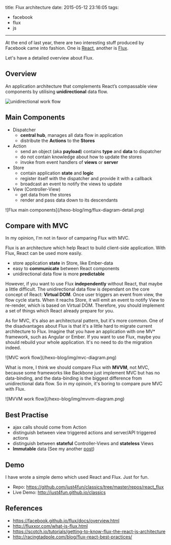 title: Flux architecture
date: 2015-05-12 23:16:05
tags:
- facebook
- flux
- js

---

At the end of last year, there are two interesting stuff produced by Facebook came into fashion. One is [React](http://facebook.github.io/react/), another is [Flux](http://facebook.github.io/flux/).

<!-- more -->

Let's have a detailed overview about Flux.

## Overview

An application architecture that complements React’s compassable view components by utilising **unidirectional** data flow.

![unidirectional work flow](/hexo-blog/img/flux-diagram.png)

## Main Components

- Dispatcher
  - **central hub**, manages all data flow in application
  - distribute the **Actions** to the **Stores**
- Action
  - send an object (aka **payload**) contains **type** and **data** to dispatcher
  - do not contain knowledge about how to update the stores
  - invoke from event handlers of **views** or **server**
- Store
  - contain application **state** and **logic**
  - register itself with the dispatcher and provide it with a callback
  - broadcast an event to notify the views to update
- View (Controller-View)
  - get data from the stores
  - render and pass data down to its descendants

<div class="illustration">
![Flux main components](/hexo-blog/img/flux-diagram-detail.png)
</div>

## Compare with MVC

In my opinion, I'm not in favor of camparing Flux with MVC.

Flux is an architecture which help React to build client-side application. With Flux, React can be used more easily.

- store application **state** in Store, like Ember-data
- easy to **communicate** between React components
- unidirectional data flow is more **predictable**

However, if you want to use Flux **independently** without React, that maybe a little difficult. The unidirectional data flow is dependant on the core concept of React: **Virtual DOM**. Once user triggers an event from view, the flow cycle starts. When it reachs Store, it will emit an event to notify View to re-render, which is based on Virtual DOM. Therefore, you should implement a set of things which React already prepare for you.

As for MVC, it's also an architectural pattern, but it's more common. One of the disadvantages about Flux is that it's a little hard to migrate current architecture to Flux. Imagine that you have an application with one MV* framework, such as Angular or Ember. If you want to use Flux, maybe you should rebuild your whole application. It's no need to do the migration indeed.

<div class="illustration">
![MVC work flow](/hexo-blog/img/mvc-diagram.png)
</div>

What is more, I think we should compare Flux with **MVVM**, not MVC, because some frameworks like Backbone just implement MVC but has no data-binding, and the data-binding is the biggest difference from unidirectional data flow. So in my opinoin, it's boring to compare pure MVC with Flux.

<div class="illustration">
![MVVM work flow](/hexo-blog/img/mvvm-diagram.png)
</div>

## Best Practise

- ajax calls should come from Action
- distinguish between view triggered actions and server/API triggered actions
- distinguish between **stateful** Controller-Views and **stateless** Views
- **Immutable** data (See my another [post](http://just4fun.github.io/hexo-blog/2015/07/18/use-immutable-js-in-react-application/))

## Demo

I have wrote a simple demo which used React and Flux.
Just for fun.

- Repo: https://github.com/just4fun/classics/tree/master/repos/react_flux
- Live Demo: http://just4fun.github.io/classics

## References

- https://facebook.github.io/flux/docs/overview.html
- http://fluxxor.com/what-is-flux.html
- https://scotch.io/tutorials/getting-to-know-flux-the-react-js-architecture
- http://racingtadpole.com/blog/flux-react-best-practices/
